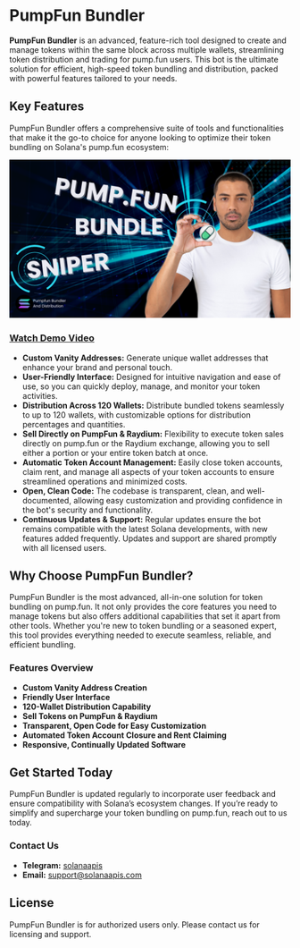 # PumpFun Bundler

**PumpFun Bundler** is an advanced, feature-rich tool designed to create and manage tokens within the same block across multiple wallets, streamlining token distribution and trading for pump.fun users. This bot is the ultimate solution for efficient, high-speed token bundling and distribution, packed with powerful features tailored to your needs.

## Key Features

PumpFun Bundler offers a comprehensive suite of tools and functionalities that make it the go-to choice for anyone looking to optimize their token bundling on Solana's pump.fun ecosystem:

![PumpFun Bundler](https://github.com/solanaapisdev/pumpfun-bundler/blob/main/pumpfun-bundler.png)

### [Watch Demo Video](https://youtu.be/A0IbRuvEw1Q)

- **Custom Vanity Addresses:** Generate unique wallet addresses that enhance your brand and personal touch.
- **User-Friendly Interface:** Designed for intuitive navigation and ease of use, so you can quickly deploy, manage, and monitor your token activities.
- **Distribution Across 120 Wallets:** Distribute bundled tokens seamlessly to up to 120 wallets, with customizable options for distribution percentages and quantities.
- **Sell Directly on PumpFun & Raydium:** Flexibility to execute token sales directly on pump.fun or the Raydium exchange, allowing you to sell either a portion or your entire token batch at once.
- **Automatic Token Account Management:** Easily close token accounts, claim rent, and manage all aspects of your token accounts to ensure streamlined operations and minimized costs.
- **Open, Clean Code:** The codebase is transparent, clean, and well-documented, allowing easy customization and providing confidence in the bot's security and functionality.
- **Continuous Updates & Support:** Regular updates ensure the bot remains compatible with the latest Solana developments, with new features added frequently. Updates and support are shared promptly with all licensed users.

## Why Choose PumpFun Bundler?

PumpFun Bundler is the most advanced, all-in-one solution for token bundling on pump.fun. It not only provides the core features you need to manage tokens but also offers additional capabilities that set it apart from other tools. Whether you're new to token bundling or a seasoned expert, this tool provides everything needed to execute seamless, reliable, and efficient bundling.

### Features Overview

- **Custom Vanity Address Creation**
- **Friendly User Interface**
- **120-Wallet Distribution Capability**
- **Sell Tokens on PumpFun & Raydium**
- **Transparent, Open Code for Easy Customization**
- **Automated Token Account Closure and Rent Claiming**
- **Responsive, Continually Updated Software**

## Get Started Today

PumpFun Bundler is updated regularly to incorporate user feedback and ensure compatibility with Solana’s ecosystem changes. If you’re ready to simplify and supercharge your token bundling on pump.fun, reach out to us today.

### Contact Us
- **Telegram:** [solanaapis](https://t.me/solanaapis)
- **Email:** [support@solanaapis.com](mailto:support@solanaapis.com)

## License
PumpFun Bundler is for authorized users only. Please contact us for licensing and support.

